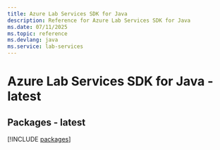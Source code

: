 ```yaml
---
title: Azure Lab Services SDK for Java
description: Reference for Azure Lab Services SDK for Java
ms.date: 07/11/2025
ms.topic: reference
ms.devlang: java
ms.service: lab-services
---
```

# Azure Lab Services SDK for Java - latest
## Packages - latest
[!INCLUDE [packages](lab-services-index.md)]